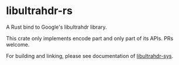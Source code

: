 # libultrahdr-rs

A Rust bind to Google's libultrahdr library.

This crate only implements encode part and only part of its APIs. PRs welcome.

For building and linking, please see documentation of [libultrahdr-sys](https://crates.io/crates/libultrahdr-sys).

